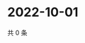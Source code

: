 # 2022-10-01

共 0 条

<!-- BEGIN WEIBO -->
<!-- 最后更新时间 Sat Oct 01 2022 21:40:46 GMT+0800 (China Standard Time) -->

<!-- END WEIBO -->
